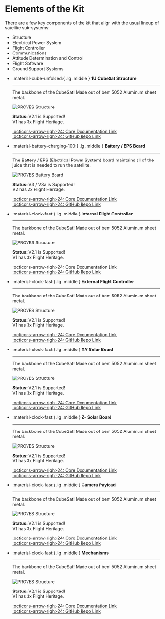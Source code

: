# Elements of the Kit 
There are a few key components of the kit that align with the usual lineup of satellite sub-systems: 
- Structure 
- Electrical Power System
- Flight Controller 
- Communications
- Attitude Determination and Control
- Flight Software 
- Ground Support Systems

<div class="grid cards" markdown>

-   :material-cube-unfolded:{ .lg .middle } __1U CubeSat Structure__

    ---

    The backbone of the CubeSat! Made out of bent 5052 Aluminum sheet metal. 
    
    ![PROVES Structure](images/Structure_2.jpg)

    **Status:** V2.1 is Supported! <br>
    V1 has 3x Flight Heritage. 

    [:octicons-arrow-right-24: Core Documentation Link](https://docs.proveskit.space/en/latest/core_documentation/hardware/1U_structure/) <br>
    [:octicons-arrow-right-24: GitHub Repo Link](https://github.com/proveskit/1U_structure)

-   :material-battery-charging-100:{ .lg .middle } __Battery / EPS Board__

    ---

    The Battery / EPS (Electrical Power System) board maintains all of the juice that is needed to run the satellite.
    
    ![PROVES Battery Board](images/battery_3.jpg)

    **Status:** V3 / V3a is Supported! <br>
    V2 has 2x Flight Heritage. 

    [:octicons-arrow-right-24: Core Documentation Link](https://docs.proveskit.space/en/latest/core_documentation/hardware/battery_board/) <br>
    [:octicons-arrow-right-24: GitHub Repo Link](https://github.com/proveskit/battery_board)

-   :material-clock-fast:{ .lg .middle } __Internal Flight Controller__

    ---

    The backbone of the CubeSat! Made out of bent 5052 Aluminum sheet metal. 
    
    ![PROVES Structure](images/Structure_2.jpg)

    **Status:** V2.1 is Supported! <br>
    V1 has 3x Flight Heritage. 

    [:octicons-arrow-right-24: Core Documentation Link](https://docs.proveskit.space/en/latest/core_documentation/hardware/1U_structure/) <br>
    [:octicons-arrow-right-24: GitHub Repo Link](https://github.com/proveskit/1U_structure)

-   :material-clock-fast:{ .lg .middle } __External Flight Controller__

    ---

    The backbone of the CubeSat! Made out of bent 5052 Aluminum sheet metal. 
    
    ![PROVES Structure](images/Structure_2.jpg)

    **Status:** V2.1 is Supported! <br>
    V1 has 3x Flight Heritage. 

    [:octicons-arrow-right-24: Core Documentation Link](https://docs.proveskit.space/en/latest/core_documentation/hardware/1U_structure/) <br>
    [:octicons-arrow-right-24: GitHub Repo Link](https://github.com/proveskit/1U_structure)

-   :material-clock-fast:{ .lg .middle } __XY Solar Board__

    ---

    The backbone of the CubeSat! Made out of bent 5052 Aluminum sheet metal. 
    
    ![PROVES Structure](images/Structure_2.jpg)

    **Status:** V2.1 is Supported! <br>
    V1 has 3x Flight Heritage. 

    [:octicons-arrow-right-24: Core Documentation Link](https://docs.proveskit.space/en/latest/core_documentation/hardware/1U_structure/) <br>
    [:octicons-arrow-right-24: GitHub Repo Link](https://github.com/proveskit/1U_structure)

-   :material-clock-fast:{ .lg .middle } __Z- Solar Board__

    ---

    The backbone of the CubeSat! Made out of bent 5052 Aluminum sheet metal. 
    
    ![PROVES Structure](images/Structure_2.jpg)

    **Status:** V2.1 is Supported! <br>
    V1 has 3x Flight Heritage. 

    [:octicons-arrow-right-24: Core Documentation Link](https://docs.proveskit.space/en/latest/core_documentation/hardware/1U_structure/) <br>
    [:octicons-arrow-right-24: GitHub Repo Link](https://github.com/proveskit/1U_structure)

-   :material-clock-fast:{ .lg .middle } __Camera Payload__

    ---

    The backbone of the CubeSat! Made out of bent 5052 Aluminum sheet metal. 
    
    ![PROVES Structure](images/Structure_2.jpg)

    **Status:** V2.1 is Supported! <br>
    V1 has 3x Flight Heritage. 

    [:octicons-arrow-right-24: Core Documentation Link](https://docs.proveskit.space/en/latest/core_documentation/hardware/1U_structure/) <br>
    [:octicons-arrow-right-24: GitHub Repo Link](https://github.com/proveskit/1U_structure)

-   :material-clock-fast:{ .lg .middle } __Mechanisms__

    ---

    The backbone of the CubeSat! Made out of bent 5052 Aluminum sheet metal. 
    
    ![PROVES Structure](images/Structure_2.jpg)

    **Status:** V2.1 is Supported! <br>
    V1 has 3x Flight Heritage. 

    [:octicons-arrow-right-24: Core Documentation Link](https://docs.proveskit.space/en/latest/core_documentation/hardware/1U_structure/) <br>
    [:octicons-arrow-right-24: GitHub Repo Link](https://github.com/proveskit/1U_structure)

</div>